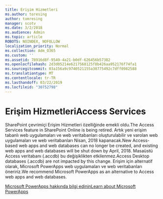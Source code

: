 ```yaml
---
title: Erişim Hizmetleri
ms.author: toresing
author: tomresing
manager: scotv
ms.date: 3/2/2018
ms.audience: Admin
ms.topic: article
ROBOTS: NOINDEX, NOFOLLOW
localization_priority: Normal
ms.collection: Adm_O365
ms.custom: ''
ms.assetid: 78916d8f-9549-4a21-b0df-626456b57382
ms.openlocfilehash: 2d3d05214e6217568125f8b426aa952176f74fa1
ms.sourcegitcommit: 03a156a9c9740521155a30775492c7dff0982588
ms.translationtype: MT
ms.contentlocale: tr-TR
ms.lasthandoff: 03/22/2019
ms.locfileid: "30752798"
---
```

# <a name="access-services"></a><span data-ttu-id="13c49-102">Erişim Hizmetleri</span><span class="sxs-lookup"><span data-stu-id="13c49-102">Access Services</span></span>

<span data-ttu-id="13c49-103">SharePoint çevrimiçi Erişim Hizmetleri özelliğinde emekli oldu.</span><span class="sxs-lookup"><span data-stu-id="13c49-103">The Access Services feature in SharePoint Online is being retired.</span></span> <span data-ttu-id="13c49-104">Artık yeni erişim tabanlı web uygulamaları ve web veritabanları oluşturulabilir ve varolan web uygulamaları ve web veritabanları Nisan, 2018 kapanacak.</span><span class="sxs-lookup"><span data-stu-id="13c49-104">New Access-based web apps and web databases can no longer be created, and existing web apps and web databases will be shut down by April, 2018.</span></span> <span data-ttu-id="13c49-105">Masaüstü Access veritabanı (.accdb) bu değişiklikten etkilenmez.</span><span class="sxs-lookup"><span data-stu-id="13c49-105">Access Desktop databases (.accdb) are not impacted by this change.</span></span> <span data-ttu-id="13c49-106">Erişim için alternatif olarak, Microsoft PowerApps web uygulamaları ve web veritabanları öneririz.</span><span class="sxs-lookup"><span data-stu-id="13c49-106">We recommend Microsoft PowerApps as an alternative to Access web apps and web databases.</span></span> 
  
[<span data-ttu-id="13c49-107">Microsoft PowerApps hakkında bilgi edinin</span><span class="sxs-lookup"><span data-stu-id="13c49-107">Learn about Microsoft PowerApps</span></span>](https://powerapps.microsoft.com/)
  

